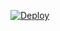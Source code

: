 [![Deploy](https://www.herokucdn.com/deploy/button.svg)](https://heroku.com/deploy?template=https://github.com/rahulrahamanx/Netflix-AutoFilterBot-)
